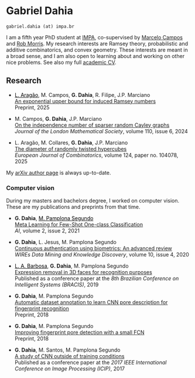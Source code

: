 # Gabriel Dahia

`gabriel.dahia (at) impa.br`

I am a fifth year PhD student at [IMPA](https://impa.br/?lang=en), co-supervised by [Marcelo Campos](https://marceloscampos.github.io/) and [Rob Morris](https://robiscounting.github.io/).
My research interests are Ramsey theory, probabilistic and additive combinatorics, and convex geometry.
These interests are meant in a broad sense, and I am also open to learning about and working on other nice problems.
See also my full [academic CV](resources/gabriel_dahia_resume.pdf).

## Research

- <a style="color:black" href="https://aragaolucas.github.io/">L. Aragão</a>, M. Campos, **G. Dahia**, R. Filipe, J.P. Marciano <br>
  [An exponential upper bound for induced Ramsey numbers](https://arxiv.org/abs/2509.22629) <br>
  Preprint, 2025

- M. Campos, **G. Dahia**, J.P. Marciano <br>
  [On the independence number of sparser random Cayley graphs](https://doi.org/10.1112/jlms.70041) <br>
  *Journal of the London Mathematical Society*, volume 110, issue 6, 2024

- L. Aragão, M. Collares, **G. Dahia**, J.P. Marciano <br>
  [The diameter of randomly twisted hypercubes](https://doi.org/10.1016/j.ejc.2024.104078) <br>
  *European Journal of Combinatorics*, volume 124, paper no. 104078, 2025

My [arXiv author page](https://arxiv.org/a/dahia_g_1.html) is always up-to-date.

### Computer vision

During my masters and bachelors degree, I worked on computer vision.
These are my publications and preprints from that time.

- **G. Dahia**, <a style="color:black" href="https://maups.github.io/">M. Pamplona Segundo</a> <br>
  [Meta Learning for Few-Shot One-class Classification](https://doi.org/10.3390/ai2020012) <br>
  *AI*, volume 2, issue 2, 2021

- **G. Dahia**, L. Jesus, M. Pamplona Segundo <br>
  [Continuous authentication using biometrics: An advanced review](https://doi.org/10.1002/widm.1365) <br>
  *WIREs Data Mining and Knowledge Discovery*, volume 10, issue 4, 2020

- <a style="color:black" href="https://lucasamparo.github.io/">L. A. Barbosa</a>, **G. Dahia**, M. Pamplona Segundo <br>
  [Expression removal in 3D faces for recognition purposes](https://www.doi.org/10.1109/BRACIS.2019.00135) <br>
  Published as a conference paper at the *8th Brazilian Conference on Intelligent Systems (BRACIS)*, 2019

- **G. Dahia**, M. Pamplona Segundo <br>
  [Automatic dataset annotation to learn CNN pore description for fingerprint recognition](https://doi.org/10.48550/arXiv.1809.10229) <br>
  Preprint, 2018

- **G. Dahia**, M. Pamplona Segundo <br>
  [Improving fingerprint pore detection with a small FCN](https://doi.org/10.48550/arXiv.1811.06846) <br>
  Preprint, 2018

- **G. Dahia**, M. Santos, M. Pamplona Segundo <br>
  [A study of CNN outside of training conditions](https://www.doi.org/10.1109/ICIP.2017.8296997) <br>
  Published as a conference paper at the *2017 IEEE International Conference on Image Processing (ICIP)*, 2017
